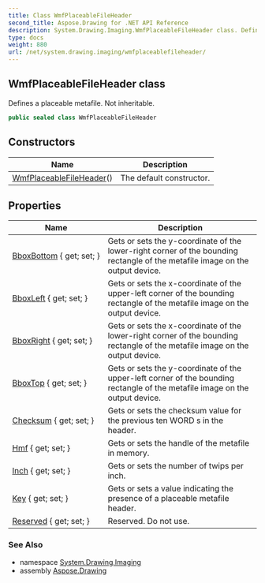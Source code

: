 ```yaml
---
title: Class WmfPlaceableFileHeader
second_title: Aspose.Drawing for .NET API Reference
description: System.Drawing.Imaging.WmfPlaceableFileHeader class. Defines a placeable metafile. Not inheritable
type: docs
weight: 880
url: /net/system.drawing.imaging/wmfplaceablefileheader/
---
```

## WmfPlaceableFileHeader class

Defines a placeable metafile. Not inheritable.

```csharp
public sealed class WmfPlaceableFileHeader
```

## Constructors

| Name | Description |
| --- | --- |
| [WmfPlaceableFileHeader](wmfplaceablefileheader/)() | The default constructor. |

## Properties

| Name | Description |
| --- | --- |
| [BboxBottom](../../system.drawing.imaging/wmfplaceablefileheader/bboxbottom/) { get; set; } | Gets or sets the y-coordinate of the lower-right corner of the bounding rectangle of the metafile image on the output device. |
| [BboxLeft](../../system.drawing.imaging/wmfplaceablefileheader/bboxleft/) { get; set; } | Gets or sets the x-coordinate of the upper-left corner of the bounding rectangle of the metafile image on the output device. |
| [BboxRight](../../system.drawing.imaging/wmfplaceablefileheader/bboxright/) { get; set; } | Gets or sets the x-coordinate of the lower-right corner of the bounding rectangle of the metafile image on the output device. |
| [BboxTop](../../system.drawing.imaging/wmfplaceablefileheader/bboxtop/) { get; set; } | Gets or sets the y-coordinate of the upper-left corner of the bounding rectangle of the metafile image on the output device. |
| [Checksum](../../system.drawing.imaging/wmfplaceablefileheader/checksum/) { get; set; } | Gets or sets the checksum value for the previous ten WORD s in the header. |
| [Hmf](../../system.drawing.imaging/wmfplaceablefileheader/hmf/) { get; set; } | Gets or sets the handle of the metafile in memory. |
| [Inch](../../system.drawing.imaging/wmfplaceablefileheader/inch/) { get; set; } | Gets or sets the number of twips per inch. |
| [Key](../../system.drawing.imaging/wmfplaceablefileheader/key/) { get; set; } | Gets or sets a value indicating the presence of a placeable metafile header. |
| [Reserved](../../system.drawing.imaging/wmfplaceablefileheader/reserved/) { get; set; } | Reserved. Do not use. |

### See Also

* namespace [System.Drawing.Imaging](../../system.drawing.imaging/)
* assembly [Aspose.Drawing](../../)


